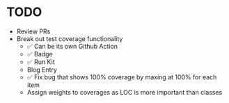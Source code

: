 # TODO

* Review PRs
* Break out test coverage functionality
    * ✅ Can be its own Github Action
    * ✅ Badge
    * ✅ Run Kit
    * Blog Entry
    * ✅ Fix bug that shows 100% coverage by maxing at 100% for each item
    * Assign weights to coverages as LOC is more important than classes